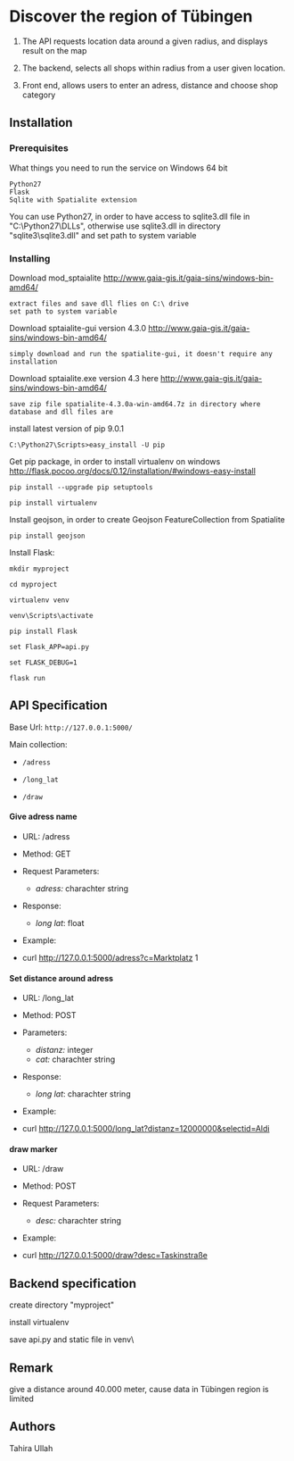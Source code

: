 # Discover the region of Tübingen

1. The API requests location data around a given radius, and displays result on the map

2. The backend, selects all shops within radius from a user given location.

3. Front end, allows users to enter an adress, distance and choose shop category 


## Installation


### Prerequisites

What things you need to run the service on Windows 64 bit

```
Python27 
Flask
Sqlite with Spatialite extension
```

You can use Python27, in order to have access to sqlite3.dll file in "C:\Python27\DLLs",
otherwise use sqlite3.dll in directory "sqlite3\sqlite3.dll" and set path to system variable

### Installing


Download mod_sptaialite http://www.gaia-gis.it/gaia-sins/windows-bin-amd64/
```
extract files and save dll flies on C:\ drive 
set path to system variable
```
Download sptaialite-gui version 4.3.0  http://www.gaia-gis.it/gaia-sins/windows-bin-amd64/

```
simply download and run the spatialite-gui, it doesn't require any installation
```

Download sptaialite.exe version 4.3 here http://www.gaia-gis.it/gaia-sins/windows-bin-amd64/

```
save zip file spatialite-4.3.0a-win-amd64.7z in directory where database and dll files are
```
install latest version of pip 9.0.1
```
C:\Python27\Scripts>easy_install -U pip 
```
Get pip package, in order to install virtualenv on windows http://flask.pocoo.org/docs/0.12/installation/#windows-easy-install

```
pip install --upgrade pip setuptools

pip install virtualenv

```
Install geojson, in order to create Geojson FeatureCollection from Spatialite
```
pip install geojson 
```
Install Flask:

```
mkdir myproject

cd myproject

virtualenv venv

venv\Scripts\activate

pip install Flask

set Flask_APP=api.py

set FLASK_DEBUG=1

flask run

```

## API Specification

Base Url: ```http://127.0.0.1:5000/```

Main collection: 
* ```/adress```
				 
* ```/long_lat```
				 
* ```/draw```
				 
#### Give adress name

* URL: /adress

* Method: GET

* Request Parameters:

	- *adress:* charachter string
	
* Response:

	- *long lat*: float
	
* Example:

- curl http://127.0.0.1:5000/adress?c=Marktplatz 1


#### Set distance around adress

* URL: /long_lat

* Method: POST

* Parameters:

	- *distanz:* integer
	- *cat:* charachter string
	
* Response:

	- *long lat*: charachter string

* Example:

- curl http://127.0.0.1:5000/long_lat?distanz=12000000&selectid=Aldi


#### draw marker

* URL: /draw

* Method: POST

* Request Parameters:

	- *desc:* charachter string

* Example:

- curl http://127.0.0.1:5000/draw?desc=Taskinstraße

## Backend specification

create directory "myproject"

install virtualenv 

save api.py and static file in venv\


## Remark

give a distance around 40.000 meter, cause data in Tübingen region is limited

## Authors

Tahira Ullah 











